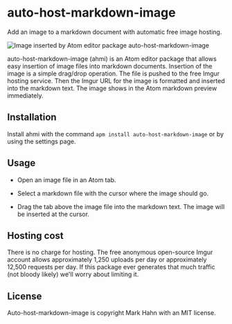 auto-host-markdown-image
========================

Add an image to a markdown document with automatic free image hosting.


![Image inserted by Atom editor package auto-host-markdown-image](http://i.imgur.com/evcg2sm.gif?delhash=RszWz9FmliOt4SM)


auto-host-markdown-image (ahmi) is an Atom editor package that allows easy insertion of image files into markdown documents. Insertion of the image is a simple drag/drop operation. The file is pushed to the free Imgur hosting service.  Then the Imgur URL for the image is formatted and inserted into the markdown text.  The image shows in the Atom markdown preview immediately.

## Installation

Install ahmi with the command `apm install auto-host-markdown-image` or by using the settings page.

## Usage

- Open an image file in an Atom tab.

- Select a markdown file with the cursor where the image should go.

- Drag the tab above the image file into the markdown text.  The image will be inserted at the cursor.

## Hosting cost

There is no charge for hosting. The free anonymous open-source Imgur account  allows approximately 1,250 uploads per day or approximately 12,500 requests per day.  If this package ever generates that much traffic (not bloody likely) we'll worry about limiting it.

## License

Auto-host-markdown-image is copyright Mark Hahn with an MIT license.

